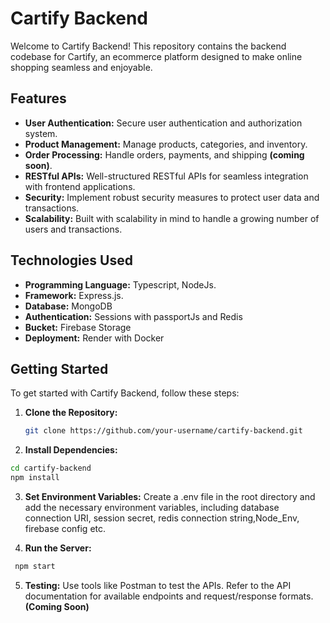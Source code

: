 # Cartify Backend

Welcome to Cartify Backend! This repository contains the backend codebase for Cartify, an ecommerce platform designed to make online shopping seamless and enjoyable.

## Features

- **User Authentication:** Secure user authentication and authorization system.
- **Product Management:** Manage products, categories, and inventory.
- **Order Processing:** Handle orders, payments, and shipping **(coming soon)**.
- **RESTful APIs:** Well-structured RESTful APIs for seamless integration with frontend applications.
- **Security:** Implement robust security measures to protect user data and transactions.
- **Scalability:** Built with scalability in mind to handle a growing number of users and transactions.

## Technologies Used

- **Programming Language:** Typescript, NodeJs.
- **Framework:** Express.js.
- **Database:** MongoDB
- **Authentication:** Sessions with passportJs and Redis
- **Bucket:** Firebase Storage
- **Deployment:** Render with Docker

## Getting Started

To get started with Cartify Backend, follow these steps:

1. **Clone the Repository:**

   ```bash
   git clone https://github.com/your-username/cartify-backend.git

2. **Install Dependencies:** 

``` bash
cd cartify-backend
npm install
```
3. **Set Environment Variables:**
  Create a .env file in the root directory and add the necessary environment variables, including database connection URI, session secret, redis connection string,Node_Env, firebase config etc. 

4. **Run the Server:**
 ``` bash
  npm start
```
5. **Testing:**
   Use tools like Postman to test the APIs. Refer to the API documentation for available endpoints and request/response formats. **(Coming Soon)**
   
